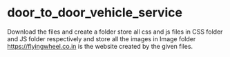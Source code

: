 # door_to_door_vehicle_service

Download the files and create a folder
store all css and js files in CSS folder and JS folder respectively and store all the images in Image folder
https://flyingwheel.co.in is the website created by the given files.
